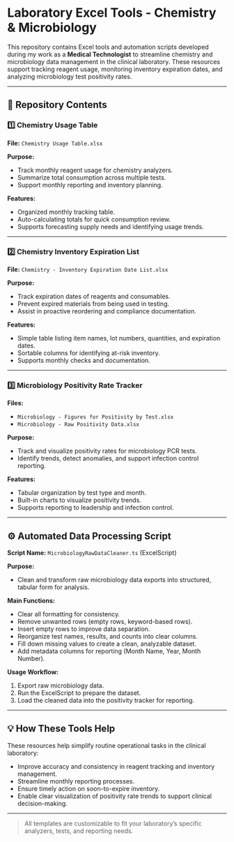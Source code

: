 # Laboratory Excel Tools - Chemistry & Microbiology

This repository contains Excel tools and automation scripts developed during my work as a **Medical Technologist** to streamline chemistry and microbiology data management in the clinical laboratory. These resources support tracking reagent usage, monitoring inventory expiration dates, and analyzing microbiology test positivity rates.

---

## 📂 Repository Contents

### 1️⃣ Chemistry Usage Table

**File:** `Chemistry Usage Table.xlsx`

**Purpose:**  
- Track monthly reagent usage for chemistry analyzers.
- Summarize total consumption across multiple tests.
- Support monthly reporting and inventory planning.

**Features:**  
- Organized monthly tracking table.
- Auto-calculating totals for quick consumption review.
- Supports forecasting supply needs and identifying usage trends.

---

### 2️⃣ Chemistry Inventory Expiration List

**File:** `Chemistry - Inventory Expiration Date List.xlsx`

**Purpose:**  
- Track expiration dates of reagents and consumables.
- Prevent expired materials from being used in testing.
- Assist in proactive reordering and compliance documentation.

**Features:**  
- Simple table listing item names, lot numbers, quantities, and expiration dates.
- Sortable columns for identifying at-risk inventory.
- Supports monthly checks and documentation.

---

### 3️⃣ Microbiology Positivity Rate Tracker

**Files:**  
- `Microbiology - Figures for Positivity by Test.xlsx`  
- `Microbiology - Raw Positivity Data.xlsx`

**Purpose:**  
- Track and visualize positivity rates for microbiology PCR tests.
- Identify trends, detect anomalies, and support infection control reporting.

**Features:**  
- Tabular organization by test type and month.
- Built-in charts to visualize positivity trends.
- Supports reporting to leadership and infection control.

---

## ⚙️ Automated Data Processing Script

**Script Name:** `MicrobiologyRawDataCleaner.ts` (ExcelScript)

**Purpose:**  
- Clean and transform raw microbiology data exports into structured, tabular form for analysis.

**Main Functions:**  
- Clear all formatting for consistency.
- Remove unwanted rows (empty rows, keyword-based rows).
- Insert empty rows to improve data separation.
- Reorganize test names, results, and counts into clear columns.
- Fill down missing values to create a clean, analyzable dataset.
- Add metadata columns for reporting (Month Name, Year, Month Number).

**Usage Workflow:**  
1. Export raw microbiology data.
2. Run the ExcelScript to prepare the dataset.
3. Load the cleaned data into the positivity tracker for reporting.

---

## 💡 How These Tools Help

These resources help simplify routine operational tasks in the clinical laboratory:
- Improve accuracy and consistency in reagent tracking and inventory management.
- Streamline monthly reporting processes.
- Ensure timely action on soon-to-expire inventory.
- Enable clear visualization of positivity rate trends to support clinical decision-making.

---

> All templates are customizable to fit your laboratory’s specific analyzers, tests, and reporting needs.
